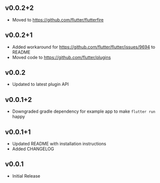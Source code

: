## v0.0.2+2

* Moved to https://github.com/flutter/flutterfire

## v0.0.2+1

* Added workaround for https://github.com/flutter/flutter/issues/9694 to README
* Moved code to https://github.com/flutter/plugins

## v0.0.2

* Updated to latest plugin API

## v0.0.1+2

* Downgraded gradle dependency for example app to make `flutter run` happy

## v0.0.1+1

* Updated README with installation instructions
* Added CHANGELOG

## v0.0.1

* Initial Release

